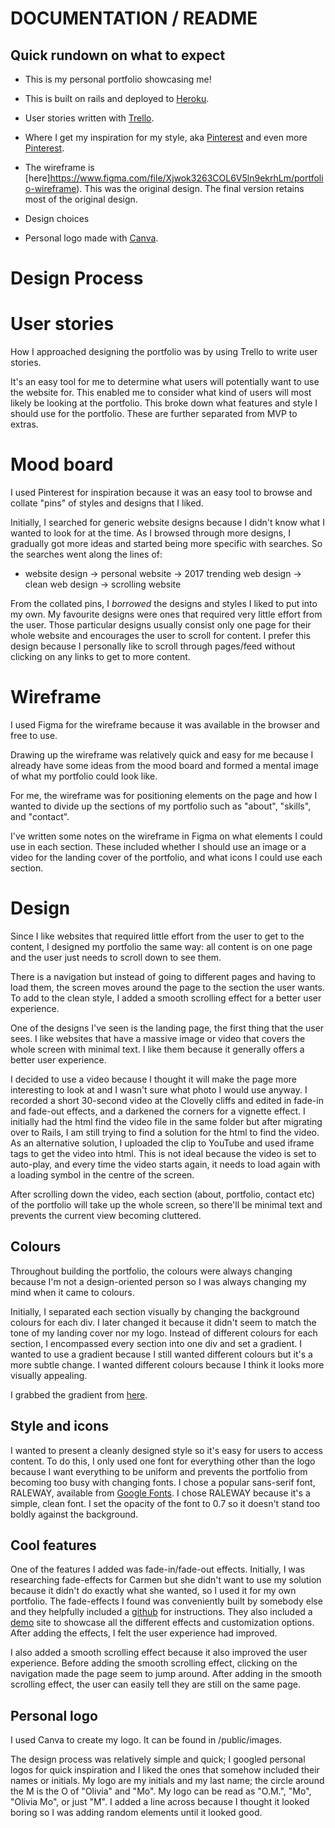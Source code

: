 # DOCUMENTATION / README

## Quick rundown on what to expect

- This is my personal portfolio showcasing me!

- This is built on rails and deployed to [Heroku](https://oliviamo.herokuapp.com/).

- User stories written with [Trello](https://trello.com/b/Qk7v4KKL).

- Where I get my inspiration for my style, aka [Pinterest](http://pin.it/cByaKLc) and even more [Pinterest](http://pin.it/l9GTVfv).

- The wireframe is [here]https://www.figma.com/file/Xjwok3263COL6V5ln9ekrhLm/portfolio-wireframe). This was the original design. The final version retains most of the original design.

- Design choices

- Personal logo made with [Canva](https://www.canva.com/).

# Design Process

# User stories

How I approached designing the portfolio was by using Trello to write user stories.

It's an easy tool for me to determine what users will potentially want to use the website for. This enabled me to consider what kind of users will most likely be looking at the portfolio. This broke down what features and style I should use for the portfolio. These are further separated from MVP to extras.

# Mood board

I used Pinterest for inspiration because it was an easy tool to browse and collate "pins" of styles and designs that I liked.

Initially, I searched for generic website designs because I didn't know what I wanted to look for at the time. As I browsed through more designs, I gradually got more ideas and started being more specific with searches. So the searches went along the lines of:

- website design -> personal website -> 2017 trending web design -> clean web design -> scrolling website

From the collated pins, I *borrowed* the designs and styles I liked to put into my own. My favourite designs were ones that required very little effort from the user. Those particular designs usually consist only one page for their whole website and encourages the user to scroll for content. I prefer this design because I personally like to scroll through pages/feed without clicking on any links to get to more content.

# Wireframe

I used Figma for the wireframe because it was available in the browser and free to use.

Drawing up the wireframe was relatively quick and easy for me because I already have some ideas from the mood board and formed a mental image of what my portfolio could look like.

For me, the wireframe was for positioning elements on the page and how I wanted to divide up the sections of my portfolio such as "about", "skills", and "contact".

I've written some notes on the wireframe in Figma on what elements I could use in each section. These included whether I should use an image or a video for the landing cover of the portfolio, and what icons I could use each section.

# Design

Since I like websites that required little effort from the user to get to the content, I designed my portfolio the same way: all content is on one page and the user just needs to scroll down to see them.

There is a navigation but instead of going to different pages and having to load them, the screen moves around the page to the section the user wants. To add to the clean style, I added a smooth scrolling effect for a better user experience.

One of the designs I've seen is the landing page, the first thing that the user sees. I like websites that have a massive image or video that covers the whole screen with minimal text. I like them because it generally offers a better user experience.

I decided to use a video because I thought it will make the page more interesting to look at and I wasn't sure what photo I would use anyway. I recorded a short 30-second video at the Clovelly cliffs and edited in fade-in and fade-out effects, and a darkened the corners for a vignette effect. I initially had the html find the video file in the same folder but after migrating over to Rails, I am still trying to find a solution for the html to find the video. As an alternative solution, I uploaded the clip to YouTube and used iframe tags to get the video into html. This is not ideal because the video is set to auto-play, and every time the video starts again, it needs to load again with a loading symbol in the centre of the screen.

After scrolling down the video, each section (about, portfolio, contact etc) of the portfolio will take up the whole screen, so there'll be minimal text and prevents the current view becoming cluttered.

## Colours

Throughout building the portfolio, the colours were always changing because I'm not a design-oriented person so I was always changing my mind when it came to colours.

Initially, I separated each section visually by changing the background colours for each div. I later changed it because it didn't seem to match the tone of my landing cover nor my logo. Instead of different colours for each section, I encompassed every section into one div and set a gradient. I wanted to use a gradient because I still wanted different colours but it's a more subtle change. I wanted different colours because I think it looks more visually appealing.

I grabbed the gradient from [here](https://www.grabient.com/).

## Style and icons

I wanted to present a cleanly designed style so it's easy for users to access content. To do this, I only used one font for everything other than the logo because I want everything to be uniform and prevents the portfolio from becoming too busy with changing fonts. I chose a popular sans-serif font, RALEWAY, available from [Google Fonts](https://fonts.google.com/). I chose RALEWAY because it's a simple, clean font. I set the opacity of the font to 0.7 so it doesn't stand too boldly against the background.

## Cool features

One of the features I added was fade-in/fade-out effects. Initially, I was researching fade-effects for Carmen but she didn't want to use my solution because it didn't do exactly what she wanted, so I used it for my own portfolio. The fade-effects I found was conveniently built by somebody else and they helpfully included a [github](https://github.com/michalsnik/aos) for instructions. They also included a [demo](https://michalsnik.github.io/aos/) site to showcase all the different effects and customization options. After adding the effects, I felt the user experience had improved.

I also added a smooth scrolling effect because it also improved the user experience. Before adding the smooth scrolling effect, clicking on the navigation made the page seem to jump around. After adding in the smooth scrolling effect, the user can easily tell they are still on the same page.

## Personal logo

I used Canva to create my logo. It can be found in /public/images.

The design process was relatively simple and quick; I googled personal logos for quick inspiration and I liked the ones that somehow included their names or initials. My logo are my initials and my last name; the circle around the M is the O of "Olivia" and "Mo". My logo can be read as "O.M.", "Mo", "Olivia Mo", or just "M". I added a line across because I thought it looked boring so I was adding random elements until it looked good.
